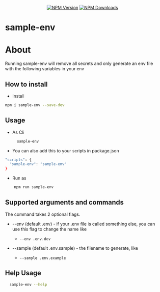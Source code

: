 <p align="center">
<a href="https://img.shields.io/npm/v/sample-env"><img src="https://img.shields.io/npm/v/sample-env" alt="NPM Version" /></a>
<a href="https://www.npmjs.com/package/sample-env"><img src="https://img.shields.io/npm/dm/sample-env" alt="NPM Downloads" /></a>
  
# sample-env


# About
Running sample-env will remove all secrets and only generate an env file with the following variables in your env



## How to install

- Install

```sh
npm i sample-env --save-dev
```

## Usage

- As Cli
  
  ```sh
    sample-env
  ```

- You can also add this to your scripts in package.json

```sh
"scripts": {
  "sample-env": "sample-env"
}
```

- Run as

```sh
    npm run sample-env
```

## Supported arguments and commands
The command takes 2 optional flags.
* --env (default .env) - if your .env file is called something else, you can use this flag to change the name like 
  * `--env .env.dev`

* --sample (default .env.sample) - the filename to generate, like 
  * `--sample .env.example`

## Help Usage
  
  ```sh
    sample-env --help
  ```
